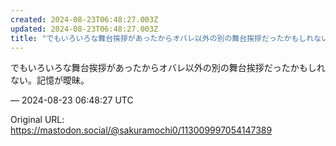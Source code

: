 ```yaml
---
created: 2024-08-23T06:48:27.003Z
updated: 2024-08-23T06:48:27.003Z
title: "でもいろいろな舞台挨拶があったからオバレ以外の別の舞台挨拶だったかもしれない。記憶が曖昧。[...]"
---
```


<p>でもいろいろな舞台挨拶があったからオバレ以外の別の舞台挨拶だったかもしれない。記憶が曖昧。</p>

&mdash; 2024-08-23 06:48:27 UTC

Original URL: https://mastodon.social/@sakuramochi0/113009997054147389
